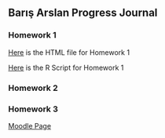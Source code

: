 ## Barış Arslan Progress Journal


### Homework 1

[Here](HW1/HW1_Baris_Arslan.html) is the HTML file for Homework 1

[Here](HW1/HW1_Baris_Arslan.Rmd) is the R Script for Homework 1


### Homework 2

### Homework 3

[Moodle Page](https://moodle.boun.edu.tr/login/)

